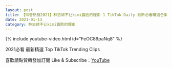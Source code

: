 ```yaml
---
layout: post
title: 【抖音熱搜2021】林志颖不让kimi露脸的理由 1 TikTok Daily 最新必看精選合集2021 01 13
date: 2021-01-13
category: 林志颖不让kimi露脸的理由
---
```


{% include youtube-video.html id="FeOC89paNq8" %}

2021必看 最新精選 Top TikTok Trending Clips

喜歡請點贊轉發加訂閱 Like & Subscribe：[YouTube](https://www.youtube.com/channel/UCAoR7VcanIPd04uEq_GIylA/videos)

